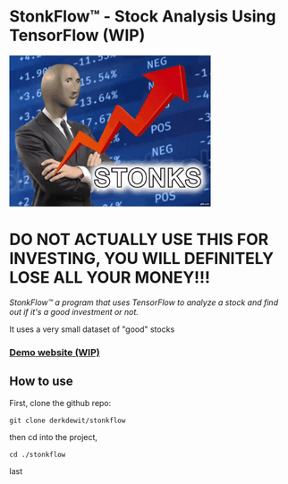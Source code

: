 # StonkFlow&trade; - Stock Analysis Using TensorFlow (WIP)

![stonks](./stonks.gif)

# **DO NOT ACTUALLY USE THIS FOR INVESTING, YOU WILL DEFINITELY LOSE ALL YOUR MONEY!!!**

*StonkFlow&trade; a program that uses TensorFlow to analyze a stock and find out if it's a good investment or not.*

It uses a very small dataset of "good" stocks 

### [Demo website (WIP)](https://www.youtube.com/watch?v=dQw4w9WgXcQ)

## How to use

First, clone the github repo:

    git clone derkdewit/stonkflow

then cd into the project,

    cd ./stonkflow

last
